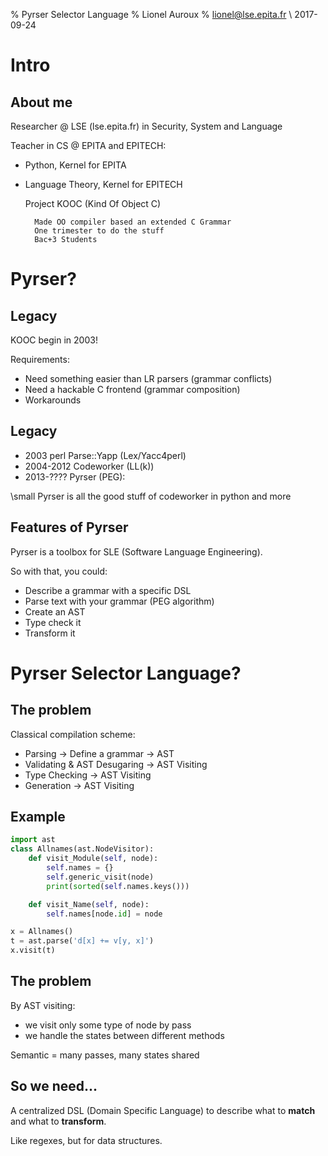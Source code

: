 % Pyrser Selector Language
% Lionel Auroux
% lionel@lse.epita.fr \ 2017-09-24

# Intro

## About me

Researcher @ LSE (lse.epita.fr) in Security, System and Language

Teacher in CS @ EPITA and EPITECH:

* Python, Kernel for EPITA
* Language Theory, Kernel for EPITECH

    Project KOOC (Kind Of Object C)

        Made OO compiler based an extended C Grammar
        One trimester to do the stuff
        Bac+3 Students

# Pyrser?

## Legacy

KOOC begin in 2003!

Requirements:

* Need something easier than LR parsers (grammar conflicts)
* Need a hackable C frontend (grammar composition)
* Workarounds

## Legacy

* 2003 perl Parse::Yapp (Lex/Yacc4perl)
* 2004-2012 Codeworker (LL(k))
* 2013-???? Pyrser (PEG):

\small
        Pyrser is all the good stuff of codeworker in python and more

## Features of Pyrser

Pyrser is a toolbox for SLE (Software Language Engineering).

So with that, you could:

* Describe a grammar with a specific DSL
* Parse text with your grammar (PEG algorithm)
* Create an AST
* Type check it
* Transform it

# Pyrser Selector Language?

## The problem

Classical compilation scheme:

* Parsing -> Define a grammar -> AST
* Validating & AST Desugaring -> AST Visiting
* Type Checking -> AST Visiting
* Generation -> AST Visiting

## Example

```python
import ast
class Allnames(ast.NodeVisitor):
    def visit_Module(self, node):
        self.names = {}
        self.generic_visit(node)
        print(sorted(self.names.keys()))

    def visit_Name(self, node):
        self.names[node.id] = node

x = Allnames()
t = ast.parse('d[x] += v[y, x]')
x.visit(t)
```

## The problem

By AST visiting:

* we visit only some type of node by pass
* we handle the states between different methods

Semantic = many passes, many states shared

## So we need...

A centralized DSL (Domain Specific Language) to describe what to **match** and what to **transform**.

Like regexes, but for data structures.
